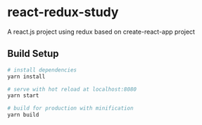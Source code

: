 # react-redux-study

A react.js project using redux based on create-react-app project

## Build Setup

``` bash
# install dependencies
yarn install

# serve with hot reload at localhost:8080
yarn start

# build for production with minification
yarn build
```